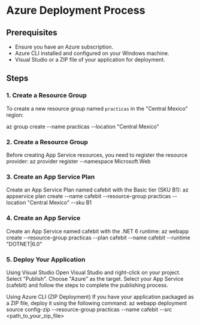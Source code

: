 # Azure Deployment Process

## Prerequisites

- Ensure you have an Azure subscription.
- Azure CLI installed and configured on your Windows machine.
- Visual Studio or a ZIP file of your application for deployment.

## Steps

### 1. Create a Resource Group

To create a new resource group named `practicas` in the "Central Mexico" region:

az group create --name practicas --location "Central Mexico"

### 2. Create a Resource Group
Before creating App Service resources, you need to register the resource provider:
az provider register --namespace Microsoft.Web

### 3. Create an App Service Plan
Create an App Service Plan named cafebit with the Basic tier (SKU B1):
az appservice plan create --name cafebit --resource-group practicas --location "Central Mexico" --sku B1

### 4. Create an App Service
Create an App Service named cafebit with the .NET 6 runtime:
az webapp create --resource-group practicas --plan cafebit --name cafebit --runtime "DOTNET|6.0"

### 5. Deploy Your Application
Using Visual Studio
Open Visual Studio and right-click on your project.
Select "Publish".
Choose "Azure" as the target.
Select your App Service (cafebit) and follow the steps to complete the publishing process.

Using Azure CLI (ZIP Deployment)
If you have your application packaged as a ZIP file, deploy it using the following command:
az webapp deployment source config-zip --resource-group practicas --name cafebit --src <path_to_your_zip_file>
